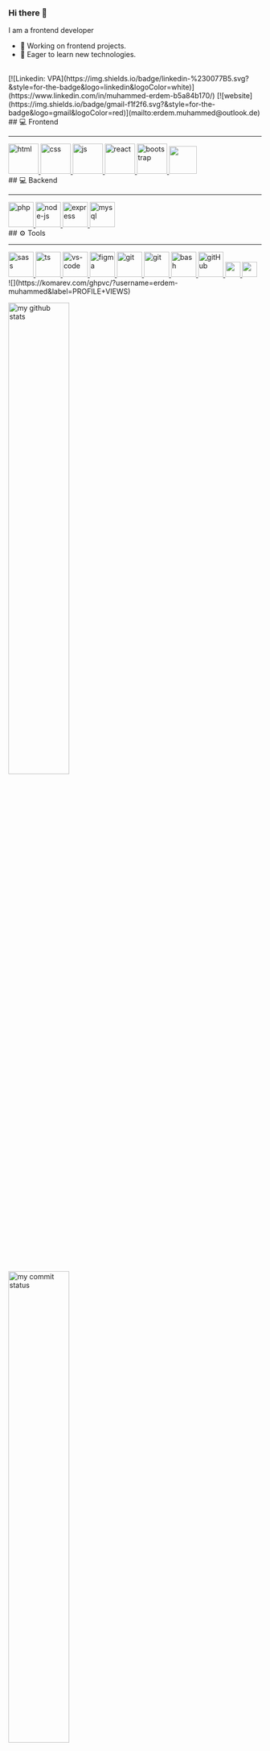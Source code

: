 ### Hi there 👋
I am a frontend developer 
- 🔭 Working on frontend projects.
- 🌱 Eager to learn new technologies.
<br>
[![Linkedin: VPA](https://img.shields.io/badge/linkedin-%230077B5.svg?&style=for-the-badge&logo=linkedin&logoColor=white)](https://www.linkedin.com/in/muhammed-erdem-b5a84b170/)
[![website](https://img.shields.io/badge/gmail-f1f2f6.svg?&style=for-the-badge&logo=gmail&logoColor=red)](mailto:erdem.muhammed@outlook.de)
<br>
## 💻 Frontend <br>
<hr>
<a href="#" target="_blank"> <img src="https://cdn.icon-icons.com/icons2/2107/PNG/512/file_type_html_icon_130541.png" alt="html" height="60"/> </a>
<a href="#" target="_blank"> <img src="https://cdn.icon-icons.com/icons2/2107/PNG/512/file_type_css_icon_130661.png" alt="css" height="60"/> </a>
<a href="#" target="_blank"> <img src="https://cdn.icon-icons.com/icons2/2108/PNG/512/javascript_icon_130900.png" alt="js" height="60"/> </a>
<a href="#" target="_blank"> <img src="https://cdn.icon-icons.com/icons2/2107/PNG/512/file_type_vue_icon_130078.png" alt="react" width="60"/> </a>
<a href="#" target="_blank"> <img src="https://cdn.icon-icons.com/icons2/2415/PNG/512/bootstrap_plain_wordmark_logo_icon_146620.png" alt="bootstrap" height="60"/> </a>
<a href="#" target="_blank"> <img src="https://cdn.icon-icons.com/icons2/2415/PNG/512/jquery_original_wordmark_logo_icon_146447.png" height="55"/> </a>
<br>
## 💻 Backend <br>
<hr>
<a href="#" target="_blank"> <img src="https://cdn.icon-icons.com/icons2/2107/PNG/512/file_type_php_icon_130266.png" alt="php" height="50"/> </a>
<a href="#" target="_blank"> <img src="https://cdn.icon-icons.com/icons2/2415/PNG/512/nodejs_original_logo_icon_146411.png" alt="node-js" height="50"/> </a>
<a href="#" target="_blank"> <img src="https://cdn.buttercms.com/4XpulFfySpWyYTXuaVL2" alt="express" height="50" /> </a>
<a href="#" target="_blank"> <img src="https://cdn.icon-icons.com/icons2/2415/PNG/512/mysql_original_wordmark_logo_icon_146417.png" alt="mysql" height="50" /> </a>
<br>
## ⚙ Tools <br>
<hr>
<a href="#" target="_blank"> <img src="https://cdn-icons-png.flaticon.com/512/919/919831.png" alt="sass" height="50"/> </a>
<a href="#" target="_blank"> <img src="https://cdn-icons-png.flaticon.com/512/5968/5968381.png" alt="ts" height="50"/> </a>
<a href="#" target="_blank"> <img src="https://www.pngitem.com/pimgs/m/80-800968_vscode-visual-studio-logo-png-transparent-png.png" alt="vs-code" height="50"/> </a>
<a href="#" target="_blank"> <img src="https://cdn.icon-icons.com/icons2/2699/PNG/512/figma_logo_icon_171159.png" alt="figma" height="50"/> </a>
<a href="#" target="_blank"> <img src="https://cdn-icons-png.flaticon.com/512/733/733609.png" alt="git" height="50"/> </a>
<a href="#" target="_blank"> <img src="https://avatars.githubusercontent.com/u/18133?s=200&v=4" alt="git" height="50"/> </a>
<a href="#" target="_blank"> <img src="https://www.vectorlogo.zone/logos/gnu_bash/gnu_bash-icon.svg" alt="bash" height="50"/> </a>
<a href="#" target="_blank"> <img src="https://cdn-icons-png.flaticon.com/512/733/733609.png" alt="gitHub" height="50"/> </a>
<a href="#" target="_blank"> <img src="https://upload.wikimedia.org/wikipedia/commons/thumb/b/b9/Slack_Technologies_Logo.svg/1280px-Slack_Technologies_Logo.svg.png" height="30"/> </a>
<a href="#" target="_blank"> <img src="https://cdn.icon-icons.com/icons2/2397/PNG/512/microsoft_office_teams_logo_icon_145726.png" height="30"/> </a><br>
![](https://komarev.com/ghpvc/?username=erdem-muhammed&label=PROFILE+VIEWS)
<p align="left">
<img src="https://github-readme-stats.vercel.app/api?username=erdem-muhammed&theme=buefy " alt="my github stats" width="49%"/></p>
<p align="left"><img src="https://github-readme-streak-stats.herokuapp.com/?user=erdem-muhammed&theme=buefy&" alt="my commit status" width="49%" /> </p>
[![Top Langs](https://github-readme-stats.vercel.app/api/top-langs/?username=erdem-muhammed&langs_count=8)](https://github.com/anuraghazra/github-readme-stats)

